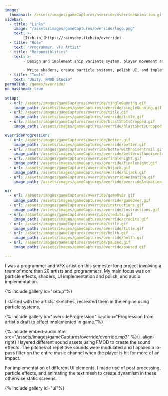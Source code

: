 ```yaml
---
image:
  thumbnail: /assets/images/gameCaptures/override/overrideAnimation.gif
sidebar:
  - title: "Links"
    image: "/assets/images/gameCaptures/override/logo.png"
    text: >-
        [Itch.io](https://rainydey.itch.io/override)
  - title: "Role"
    text: "Programmer, VFX Artist"
  - title: "Responsiblities"
    text: >-
        - Design and implement ship variants system, player movement and firing, as well as override system.

        - Write shaders, create particle systems, polish UI, and implement audio.
  - title: "Tools"
    text: "Unity, FMOD Studio"
permalink: /games/override/
no_masthead: true

setup:
  - url: /assets/images/gameCaptures/override/singleGunning.gif
    image_path: /assets/images/gameCaptures/override/singleGunning.gif
  - url: /assets/images/gameCaptures/override/title.gif
    image_path: /assets/images/gameCaptures/override/title.gif
  - url: /assets/images/gameCaptures/override/blastShotsCropped.gif
    image_path: /assets/images/gameCaptures/override/blastShotsCropped.gif

overrideProgression:
  - url: /assets/images/gameCaptures/override/better.gif
    image_path: /assets/images/gameCaptures/override/better.gif
  - url: /assets/images/gameCaptures/override/betterwithnoisentrail.gif
    image_path: /assets/images/gameCaptures/override/betterwithnoisentrail.gif
  - url: /assets/images/gameCaptures/override/finalenight.gif
    image_path: /assets/images/gameCaptures/override/finalenight.gif
  - url: /assets/images/gameCaptures/override/hijack.gif
    image_path: /assets/images/gameCaptures/override/hijack.gif
  - url: /assets/images/gameCaptures/override/overrideAnimation.gif
    image_path: /assets/images/gameCaptures/override/overrideAnimation.gif

ui:
  - url: /assets/images/gameCaptures/override/gameOver.gif
    image_path: /assets/images/gameCaptures/override/gameOver.gif
  - url: /assets/images/gameCaptures/override/instructions.gif
    image_path: /assets/images/gameCaptures/override/instructions.gif
  - url: /assets/images/gameCaptures/override/credits.gif
    image_path: /assets/images/gameCaptures/override/credits.gif
  - url: /assets/images/gameCaptures/override/title.gif
    image_path: /assets/images/gameCaptures/override/title.gif
  - url: /assets/images/gameCaptures/override/helth.gif
    image_path: /assets/images/gameCaptures/override/helth.gif
  - url: /assets/images/gameCaptures/override/paused.gif
    image_path: /assets/images/gameCaptures/override/paused.gif

---
```


I was a programmer and VFX artist on this semester long project involving a team of more than 20 artists and programmers. 
My main focus was on particle effects, shaders, UI implementation and polish, and audio implementation.

{% include gallery id="setup"%}

I started with the artists' sketches, recreated them in the engine using particle systems. 

{% include gallery id="overrideProgression" caption="Progression from artist's draft to effect implemented in game."%}

{% include embed-audio.html src="/assets/images/gameCaptures/override/override.mp3" %}{: .align-right}
I layered different sound assets using FMOD to create the sound effects. 
The pitches of repetitive sounds were modulated and I applied a lo-pass filter on the entire music channel when the player is hit for more of an impact.

For implementation of different UI elements, I made use of post processing, particle effects, and animating the text mesh to create dynamism in these otherwise static screens.

{% include gallery id="ui"%}


